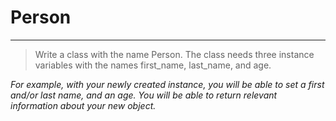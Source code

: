 # Person
---
> Write a class with the name Person. The class needs three instance variables
with the names first_name, last_name, and age.

*For example, with your newly created instance, you will be able to set a first and/or last name, and an age. You will be able to return relevant information about your new object.*